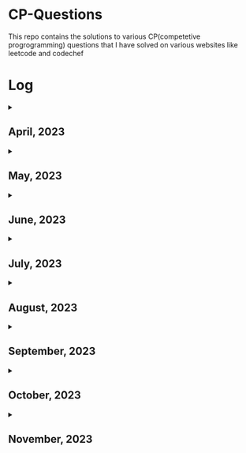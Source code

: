 # CP-Questions
This repo contains the solutions to various CP(competetive progrogramming) questions that I have solved on various websites like leetcode and codechef


# Log
<details><summary><h2>April, 2023</h2></summary><table><tr><th>Date</th><th>Question Id</th><th>Question Title</th><th>Language</th></tr><tr><td>2023-04-03</td><td><a href='https://github.com/DaveyDark/cp-questions/blob/master/leetcode/881.rs'>Leetcode#881</a><br></td><td>Boats to Save People<br></td><td>Rust<br></td></tr><tr><td>2023-04-04</td><td><a href='https://github.com/DaveyDark/cp-questions/blob/master/leetcode/2405.rs'>Leetcode#2405</a><br></td><td>Optimal Partition of String<br></td><td>Rust<br></td></tr><tr><td>2023-04-05</td><td><a href='https://github.com/DaveyDark/cp-questions/blob/master/leetcode/2300.rs'>Leetcode#2300</a><br></td><td>Successful Pairs of Spells and Potions<br></td><td>Rust<br></td></tr><tr><td>2023-04-06</td><td><a href='https://github.com/DaveyDark/cp-questions/blob/master/leetcode/1254.rs'>Leetcode#1254</a><br></td><td>Number of Closed Islands<br></td><td>Rust<br></td></tr><tr><td>2023-04-07</td><td><a href='https://github.com/DaveyDark/cp-questions/blob/master/leetcode/1020.rs'>Leetcode#1020</a><br></td><td>Number of Enclaves<br></td><td>Rust<br></td></tr><tr><td>2023-04-08</td><td><a href='https://github.com/DaveyDark/cp-questions/blob/master/leetcode/704.rs'>Leetcode#704</a><br></td><td>Binary Search<br></td><td>Rust<br></td></tr><tr><td>2023-04-09</td><td><a href='https://github.com/DaveyDark/cp-questions/blob/master/leetcode/52.rs'>Leetcode#52</a><br><a href='https://github.com/DaveyDark/cp-questions/blob/master/leetcode/53.rs'>Leetcode#53</a><br></td><td>Contains Duplicate<br>Maximum Subarray<br></td><td>Rust<br>Rust<br></td></tr><tr><td>2023-04-10</td><td><a href='https://github.com/DaveyDark/cp-questions/blob/master/leetcode/1.rs'>Leetcode#1</a><br><a href='https://github.com/DaveyDark/cp-questions/blob/master/leetcode/88.rs'>Leetcode#88</a><br></td><td>Two Sum<br>Merge Sorted Array<br></td><td>Rust<br>Rust<br></td></tr><tr><td>2023-04-11</td><td><a href='https://github.com/DaveyDark/cp-questions/blob/master/leetcode/121.rs'>Leetcode#121</a><br><a href='https://github.com/DaveyDark/cp-questions/blob/master/leetcode/350.rs'>Leetcode#350</a><br></td><td>Best Time to Buy and Sell Stock<br>Intersection of Two Arrays II<br></td><td>Rust<br>Rust<br></td></tr><tr><td>2023-04-12</td><td><a href='https://github.com/DaveyDark/cp-questions/blob/master/leetcode/566.rs'>Leetcode#566</a><br><a href='https://github.com/DaveyDark/cp-questions/blob/master/leetcode/118.rs'>Leetcode#118</a><br></td><td>Reshape The Matrix<br>Pascal's Triangle<br></td><td>Rust<br>Rust<br></td></tr><tr><td>2023-04-13</td><td><a href='https://github.com/DaveyDark/cp-questions/blob/master/leetcode/36.rs'>Leetcode#36</a><br><a href='https://github.com/DaveyDark/cp-questions/blob/master/leetcode/74.rs'>Leetcode#74</a><br></td><td>Valid Sudoku<br>Search a 2D Matrix<br></td><td>Rust<br>Rust<br></td></tr><tr><td>2023-04-14</td><td><a href='https://github.com/DaveyDark/cp-questions/blob/master/leetcode/242.rs'>Leetcode#242</a><br><a href='https://github.com/DaveyDark/cp-questions/blob/master/leetcode/383.rs'>Leetcode#383</a><br><a href='https://github.com/DaveyDark/cp-questions/blob/master/leetcode/387.rs'>Leetcode#387</a><br></td><td>Valid Anagram<br>Ransom Note<br>First Unique Character in String<br></td><td>Rust<br>Rust<br>Rust<br></td></tr><tr><td>2023-04-15</td><td><a href='https://github.com/DaveyDark/cp-questions/blob/master/leetcode/141.cpp'>Leetcode#141</a><br></td><td>Linked List Cycle<br></td><td>C++<br></td></tr><tr><td>2023-04-16</td><td><a href='https://github.com/DaveyDark/cp-questions/blob/master/leetcode/203.cpp'>Leetcode#203</a><br><a href='https://github.com/DaveyDark/cp-questions/blob/master/leetcode/206.cpp'>Leetcode#206</a><br><a href='https://github.com/DaveyDark/cp-questions/blob/master/leetcode/21.cpp'>Leetcode#21</a><br><a href='https://github.com/DaveyDark/cp-questions/blob/master/leetcode/83.cpp'>Leetcode#83</a><br></td><td>Remove Linked List Elements<br>Reverse Linked List<br>Merge Two Sorted Lists<br>Remove Duplicates from Sorted List<br></td><td>C++<br>C++<br>C++<br>C++<br></td></tr><tr><td>2023-04-17</td><td><a href='https://github.com/DaveyDark/cp-questions/blob/master/leetcode/20.rs'>Leetcode#20</a><br><a href='https://github.com/DaveyDark/cp-questions/blob/master/leetcode/232.rs'>Leetcode#232</a><br></td><td>Valid Parentheses<br>Implement Queue using Stacks<br></td><td>Rust<br>Rust<br></td></tr><tr><td>2023-04-18</td><td><a href='https://github.com/DaveyDark/cp-questions/blob/master/leetcode/144.cpp'>Leetcode#144</a><br><a href='https://github.com/DaveyDark/cp-questions/blob/master/leetcode/94.cpp'>Leetcode#94</a><br><a href='https://github.com/DaveyDark/cp-questions/blob/master/leetcode/145.cpp'>Leetcode#145</a><br></td><td>Binary Tree Preorder Traversal<br>Binary Tree Inorder Traversal<br>Binary Tree Postorder Traversal<br></td><td>C++<br>C++<br>C++<br></td></tr><tr><td>2023-04-19</td><td><a href='https://github.com/DaveyDark/cp-questions/blob/master/leetcode/102.cpp'>Leetcode#102</a><br><a href='https://github.com/DaveyDark/cp-questions/blob/master/leetcode/104.cpp'>Leetcode#104</a><br><a href='https://github.com/DaveyDark/cp-questions/blob/master/leetcode/101.cpp'>Leetcode#101</a><br></td><td>Binary Tree Level Order Traversal<br>Maximum Depth of Binary Tree<br>Symmetric Tree<br></td><td>C++<br>C++<br>C++<br></td></tr><tr><td>2023-04-20</td><td><a href='https://github.com/DaveyDark/cp-questions/blob/master/leetcode/112.cpp'>Leetcode#112</a><br><a href='https://github.com/DaveyDark/cp-questions/blob/master/leetcode/226.cpp'>Leetcode#226</a><br></td><td>Path Sum<br>Invert Binary Tree<br></td><td>C++<br>C++<br></td></tr><tr><td>2023-04-21</td><td><a href='https://github.com/DaveyDark/cp-questions/blob/master/leetcode/701.cpp'>Leetcode#701</a><br><a href='https://github.com/DaveyDark/cp-questions/blob/master/leetcode/700.cpp'>Leetcode#700</a><br></td><td>Search in a Binary Search Tree<br>Insert into a Binary Search Tree<br></td><td>C++<br>C++<br></td></tr><tr><td>2023-04-22</td><td><a href='https://github.com/DaveyDark/cp-questions/blob/master/leetcode/98.cpp'>Leetcode#98</a><br><a href='https://github.com/DaveyDark/cp-questions/blob/master/leetcode/653.cpp'>Leetcode#653</a><br><a href='https://github.com/DaveyDark/cp-questions/blob/master/leetcode/255.cpp'>Leetcode#255</a><br><a href='https://github.com/DaveyDark/cp-questions/blob/master/leetcode/278.rs'>Leetcode#278</a><br><a href='https://github.com/DaveyDark/cp-questions/blob/master/leetcode/35.rs'>Leetcode#35</a><br></td><td>Validate Binary Search Tree<br>Two Sum IV - Input is a BST<br>Lowest Common Ancestor of Binary Search Tree<br>First Bad Version<br>Search Insert Position<br></td><td>C++<br>C++<br>C++<br>Rust<br>Rust<br></td></tr><tr><td>2023-04-23</td><td><a href='https://github.com/DaveyDark/cp-questions/blob/master/leetcode/977.rs'>Leetcode#977</a><br></td><td>Squares of a Sorted Array<br></td><td>Rust<br></td></tr><tr><td>2023-04-24</td><td><a href='https://github.com/DaveyDark/cp-questions/blob/master/leetcode/189.rs'>Leetcode#189</a><br><a href='https://github.com/DaveyDark/cp-questions/blob/master/leetcode/283.rs'>Leetcode#283</a><br><a href='https://github.com/DaveyDark/cp-questions/blob/master/leetcode/167.rs'>Leetcode#167</a><br></td><td>Rotate Array<br>Move Zeroes<br>Two Sum II - Array is Sorted<br></td><td>Rust<br>Rust<br>Rust<br></td></tr><tr><td>2023-04-25</td><td><a href='https://github.com/DaveyDark/cp-questions/blob/master/leetcode/344.java'>Leetcode#344</a><br><a href='https://github.com/DaveyDark/cp-questions/blob/master/leetcode/557.java'>Leetcode#557</a><br></td><td>Reverse String<br>Reverse Words in a String III<br></td><td>Java<br>Java<br></td></tr><tr><td>2023-04-26</td><td><a href='https://github.com/DaveyDark/cp-questions/blob/master/leetcode/876.cpp'>Leetcode#876</a><br><a href='https://github.com/DaveyDark/cp-questions/blob/master/leetcode/19.cpp'>Leetcode#19</a><br></td><td>Middle of Linked List<br>Remove Nth Node from End of List<br></td><td>C++<br>C++<br></td></tr><tr><td>2023-04-27</td><td><a href='https://github.com/DaveyDark/cp-questions/blob/master/leetcode/3.rs'>Leetcode#3</a><br><a href='https://github.com/DaveyDark/cp-questions/blob/master/leetcode/567.rs'>Leetcode#567</a><br></td><td>Longest Substring Without Repeating Characters<br>Permutation in String<br></td><td>Rust<br>Rust<br></td></tr><tr><td>2023-04-28</td><td><a href='https://github.com/DaveyDark/cp-questions/blob/master/leetcode/733.rs'>Leetcode#733</a><br><a href='https://github.com/DaveyDark/cp-questions/blob/master/leetcode/695.rs'>Leetcode#695</a><br></td><td>Flood Fill<br>Max Area of Island<br></td><td>Rust<br>Rust<br></td></tr><tr><td>2023-04-29</td><td><a href='https://github.com/DaveyDark/cp-questions/blob/master/leetcode/618.cpp'>Leetcode#618</a><br><a href='https://github.com/DaveyDark/cp-questions/blob/master/leetcode/116.cpp'>Leetcode#116</a><br></td><td>Merge Two Binary Trees<br>Populating Next Right Pointers in Each Node<br></td><td>C++<br>C++<br></td></tr><tr><td>2023-04-30</td><td><a href='https://github.com/DaveyDark/cp-questions/blob/master/leetcode/542.rs'>Leetcode#542</a><br><a href='https://github.com/DaveyDark/cp-questions/blob/master/leetcode/994.rs'>Leetcode#994</a><br></td><td>01 Matrix<br>Rotting Oranges<br></td><td>Rust<br>Rust<br></td></tr></table></details><details><summary><h2>May, 2023</h2></summary><table><tr><th>Date</th><th>Question Id</th><th>Question Title</th><th>Language</th></tr><tr><td>2023-05-01</td><td><a href='https://github.com/DaveyDark/cp-questions/blob/master/leetcode/21.cpp'>Leetcode#21</a><br><a href='https://github.com/DaveyDark/cp-questions/blob/master/leetcode/206.cpp'>Leetcode#206</a><br></td><td>Merge Two Sorted Lists<br>Reverse Linked List<br></td><td>C++<br>C++<br></td></tr><tr><td>2023-05-02</td><td><a href='https://github.com/DaveyDark/cp-questions/blob/master/leetcode/77.rs'>Leetcode#77</a><br><a href='https://github.com/DaveyDark/cp-questions/blob/master/leetcode/46.rs'>Leetcode#46</a><br><a href='https://github.com/DaveyDark/cp-questions/blob/master/leetcode/784.rs'>Leetcode#784</a><br></td><td>Combinations<br>Permutations<br>Letter Case Permutation<br></td><td>Rust<br>Rust<br>Rust<br></td></tr><tr><td>2023-05-03</td><td><a href='https://github.com/DaveyDark/cp-questions/blob/master/leetcode/70.rs'>Leetcode#70</a><br><a href='https://github.com/DaveyDark/cp-questions/blob/master/leetcode/198.rs'>Leetcode#198</a><br><a href='https://github.com/DaveyDark/cp-questions/blob/master/leetcode/20.rs'>Leetcode#20</a><br></td><td>Climbing Stairs<br>House Robber<br>Triangle<br></td><td>Rust<br>Rust<br>Rust<br></td></tr><tr><td>2023-05-04</td><td><a href='https://github.com/DaveyDark/cp-questions/blob/master/leetcode/231.rs'>Leetcode#231</a><br><a href='https://github.com/DaveyDark/cp-questions/blob/master/leetcode/191.rs'>Leetcode#191</a><br></td><td>Power of Two<br>Number of 1 Bits<br></td><td>Rust<br>Rust<br></td></tr><tr><td>2023-05-05</td><td><a href='https://github.com/DaveyDark/cp-questions/blob/master/leetcode/190.rs'>Leetcode#190</a><br><a href='https://github.com/DaveyDark/cp-questions/blob/master/leetcode/136.rs'>Leetcode#136</a><br></td><td>Reverse Bits<br>Single Number<br></td><td>Rust<br>Rust<br></td></tr><tr><td>2023-05-06</td><td><a href='https://github.com/DaveyDark/cp-questions/blob/master/leetcode/2667.ts'>Leetcode#2667</a><br><a href='https://github.com/DaveyDark/cp-questions/blob/master/leetcode/2620.ts'>Leetcode#2620</a><br></td><td>Create Hello World Function<br>Counter<br></td><td>TypeScript<br>TypeScript<br></td></tr><tr><td>2023-05-07</td><td><a href='https://github.com/DaveyDark/cp-questions/blob/master/leetcode/2665.ts'>Leetcode#2665</a><br></td><td>Counter II<br></td><td>TypeScript<br></td></tr><tr><td>2023-05-08</td><td><a href='https://github.com/DaveyDark/cp-questions/blob/master/leetcode/2635.ts'>Leetcode#2635</a><br></td><td>Apply Transform Over Each Element in Array<br></td><td>TypeScript<br></td></tr><tr><td>2023-05-09</td><td><a href='https://github.com/DaveyDark/cp-questions/blob/master/leetcode/2634.ts'>Leetcode#2634</a><br></td><td>Filter Elements from Array<br></td><td>TypeScript<br></td></tr><tr><td>2023-05-10</td><td><a href='https://github.com/DaveyDark/cp-questions/blob/master/leetcode/2626.ts'>Leetcode#2626</a><br></td><td>Array Reduce Transformation<br></td><td>TypeScript<br></td></tr><tr><td>2023-05-11</td><td><a href='https://github.com/DaveyDark/cp-questions/blob/master/leetcode/2629.ts'>Leetcode#2629</a><br></td><td>Function Composition<br></td><td>TypeScript<br></td></tr><tr><td>2023-05-12</td><td><a href='https://github.com/DaveyDark/cp-questions/blob/master/leetcode/2666.ts'>Leetcode#2666</a><br></td><td>Allow One Function Call<br></td><td>TypeScript<br></td></tr><tr><td>2023-05-13</td><td><a href='https://github.com/DaveyDark/cp-questions/blob/master/leetcode/2623.ts'>Leetcode#2623</a><br></td><td>Memoize<br></td><td>TypeScript<br></td></tr><tr><td>2023-05-14</td><td><a href='https://github.com/DaveyDark/cp-questions/blob/master/leetcode/2632.ts'>Leetcode#2632</a><br></td><td>Curry<br></td><td>TypeScript<br></td></tr><tr><td>2023-05-15</td><td><a href='https://github.com/DaveyDark/cp-questions/blob/master/leetcode/2621.ts'>Leetcode#2621</a><br></td><td>Sleep<br></td><td>TypeScript<br></td></tr><tr><td>2023-05-16</td><td>-</td><td>-</td><td>-</td></tr><tr><td>2023-05-17</td><td>-</td><td>-</td><td>-</td></tr><tr><td>2023-05-18</td><td><a href='https://github.com/DaveyDark/cp-questions/blob/master/leetcode/54.rs'>Leetcode#54</a><br></td><td>Spiral Matrix<br></td><td>Rust<br></td></tr><tr><td>2023-05-19</td><td><a href='https://github.com/DaveyDark/cp-questions/blob/master/leetcode/1952.rs'>Leetcode#1952</a><br></td><td>Three Divisors<br></td><td>Rust<br></td></tr><tr><td>2023-05-20</td><td><a href='https://github.com/DaveyDark/cp-questions/blob/master/leetcode/1859.rs'>Leetcode#1859</a><br><a href='https://github.com/DaveyDark/cp-questions/blob/master/leetcode/2553.rs'>Leetcode#2553</a><br></td><td>Sorting The Sentence<br>Separate the Digits in an Array<br></td><td>Rust<br>Rust<br></td></tr><tr><td>2023-05-21</td><td><a href='https://github.com/DaveyDark/cp-questions/blob/master/leetcode/389.rs'>Leetcode#389</a><br><a href='https://github.com/DaveyDark/cp-questions/blob/master/leetcode/1768.rs'>Leetcode#1768</a><br></td><td>Find the Difference<br>Merge Two Strings Alternately<br></td><td>Rust<br>Rust<br></td></tr><tr><td>2023-05-22</td><td><a href='https://github.com/DaveyDark/cp-questions/blob/master/leetcode/1041.java'>Leetcode#1041</a><br><a href='https://github.com/DaveyDark/cp-questions/blob/master/leetcode/28.java'>Leetcode#28</a><br></td><td>Robot Bounded in Circle<br>Find the Index of the First Occurance in a String<br></td><td>Java<br>Java<br></td></tr><tr><td>2023-05-23</td><td><a href='https://github.com/DaveyDark/cp-questions/blob/master/leetcode/2.cpp'>Leetcode#2</a><br></td><td>Add Two Numbers<br></td><td>C++<br></td></tr><tr><td>2023-05-24</td><td><a href='https://github.com/DaveyDark/cp-questions/blob/master/leetcode/50.cpp'>Leetcode#50</a><br></td><td>Pow(x,n)<br></td><td>C++<br></td></tr><tr><td>2023-05-25</td><td><a href='https://github.com/DaveyDark/cp-questions/blob/master/leetcode/1572.rs'>Leetcode#1572</a><br><a href='https://github.com/DaveyDark/cp-questions/blob/master/leetcode/66.rs'>Leetcode#66</a><br></td><td>Matrix Diagonal Sum<br>Plus One<br></td><td>Rust<br>Rust<br></td></tr><tr><td>2023-05-26</td><td><a href='https://github.com/DaveyDark/cp-questions/blob/master/leetcode/1822.rs'>Leetcode#1822</a><br><a href='https://github.com/DaveyDark/cp-questions/blob/master/leetcode/1502.rs'>Leetcode#1502</a><br></td><td>Sign of the Product of an Array<br>Can Make Arithmatic Progression from Sequence<br></td><td>Rust<br>Rust<br></td></tr><tr><td>2023-05-27</td><td><a href='https://github.com/DaveyDark/cp-questions/blob/master/leetcode/13.rs'>Leetcode#13</a><br><a href='https://github.com/DaveyDark/cp-questions/blob/master/leetcode/896.rs'>Leetcode#896</a><br></td><td>Roman to Integer<br>Monotonic Array<br></td><td>Rust<br>Rust<br></td></tr><tr><td>2023-05-28</td><td><a href='https://github.com/DaveyDark/cp-questions/blob/master/leetcode/682.rs'>Leetcode#682</a><br><a href='https://github.com/DaveyDark/cp-questions/blob/master/leetcode/1672.rs'>Leetcode#1672</a><br><a href='https://github.com/DaveyDark/cp-questions/blob/master/leetcode/709.rs'>Leetcode#709</a><br><a href='https://github.com/DaveyDark/cp-questions/blob/master/leetcode/58.rs'>Leetcode#58</a><br></td><td>Baseball Game<br>Richest Customer Wealth<br>To Lower Case<br>Length of Last Word<br></td><td>Rust<br>Rust<br>Rust<br>Rust<br></td></tr><tr><td>2023-05-29</td><td><a href='https://github.com/DaveyDark/cp-questions/blob/master/leetcode/657.rs'>Leetcode#657</a><br></td><td>Robot Return to Origin<br></td><td>Rust<br></td></tr><tr><td>2023-05-30</td><td>-</td><td>-</td><td>-</td></tr><tr><td>2023-05-31</td><td><a href='https://github.com/DaveyDark/cp-questions/blob/master/leetcode/1275.rs'>Leetcode#1275</a><br></td><td>Find Winner on a Tic Tac Toe Game<br></td><td>Rust<br></td></tr></table></details><details><summary><h2>June, 2023</h2></summary><table><tr><th>Date</th><th>Question Id</th><th>Question Title</th><th>Language</th></tr><tr><td>2023-06-01</td><td><a href='https://github.com/DaveyDark/cp-questions/blob/master/leetcode/459.rs'>Leetcode#459</a><br></td><td>Repeated Substring Pattern<br></td><td>Rust<br></td></tr><tr><td>2023-06-02</td><td><a href='https://github.com/DaveyDark/cp-questions/blob/master/leetcode/1071.rs'>Leetcode#1071</a><br></td><td>Greatest Common Divisor of Strings<br></td><td>Rust<br></td></tr><tr><td>2023-06-03</td><td><a href='https://github.com/DaveyDark/cp-questions/blob/master/leetcode/1431.rs'>Leetcode#1431</a><br></td><td>Kids With the Greatest Number of Candies<br></td><td>Rust<br></td></tr><tr><td>2023-06-04</td><td><a href='https://github.com/DaveyDark/cp-questions/blob/master/leetcode/345.rs'>Leetcode#345</a><br></td><td>Reverse Vowels of a String<br></td><td>Rust<br></td></tr><tr><td>2023-06-05</td><td><a href='https://github.com/DaveyDark/cp-questions/blob/master/leetcode/151.rs'>Leetcode#151</a><br></td><td>Reverse Words in a String<br></td><td>Rust<br></td></tr><tr><td>2023-06-06</td><td><a href='https://github.com/DaveyDark/cp-questions/blob/master/leetcode/392.rs'>Leetcode#392</a><br></td><td>Is Subsequence<br></td><td>Rust<br></td></tr><tr><td>2023-06-07</td><td><a href='https://github.com/DaveyDark/cp-questions/blob/master/leetcode/643.rs'>Leetcode#643</a><br></td><td>Is Subsequence<br></td><td>Rust<br></td></tr><tr><td>2023-06-08</td><td><a href='https://github.com/DaveyDark/cp-questions/blob/master/leetcode/1732.rs'>Leetcode#1732</a><br></td><td>Find the Highest Altitude<br></td><td>Rust<br></td></tr><tr><td>2023-06-09</td><td><a href='https://github.com/DaveyDark/cp-questions/blob/master/leetcode/860.rs'>Leetcode#860</a><br></td><td>Lemonade Change<br></td><td>Rust<br></td></tr><tr><td>2023-06-10</td><td><a href='https://github.com/DaveyDark/cp-questions/blob/master/leetcode/73.rs'>Leetcode#73</a><br></td><td>Set Matrix Zeroes<br></td><td>Rust<br></td></tr><tr><td>2023-06-11</td><td><a href='https://github.com/DaveyDark/cp-questions/blob/master/leetcode/445.cpp'>Leetcode#445</a><br></td><td>Add Two Numbers II<br></td><td>C++<br></td></tr><tr><td>2023-06-12</td><td><a href='https://github.com/DaveyDark/cp-questions/blob/master/leetcode/238.rs'>Leetcode#238</a><br><a href='https://github.com/DaveyDark/cp-questions/blob/master/leetcode/238.rs'>Leetcode#238</a><br></td><td>Product of an Array Except Self<br>Product of an Array Except Self<br></td><td>Rust<br>Rust<br></td></tr><tr><td>2023-06-13</td><td><a href='https://github.com/DaveyDark/cp-questions/blob/master/leetcode/2352.rs'>Leetcode#2352</a><br><a href='https://github.com/DaveyDark/cp-questions/blob/master/leetcode/288.java'>Leetcode#288</a><br></td><td>Equal Row and Column Pairs<br>Summary Ranges<br></td><td>Rust<br>Java<br></td></tr><tr><td>2023-06-14</td><td><a href='https://github.com/DaveyDark/cp-questions/blob/master/leetcode/530.cpp'>Leetcode#530</a><br></td><td>Minimum Absolute Difference in BST<br></td><td>C++<br></td></tr><tr><td>2023-06-15</td><td><a href='https://github.com/DaveyDark/cp-questions/blob/master/leetcode/1161.cpp'>Leetcode#1161</a><br></td><td>Maximum Level Sum of Binary Tree<br></td><td>C++<br></td></tr><tr><td>2023-06-16</td><td><a href='https://github.com/DaveyDark/cp-questions/blob/master/leetcode/605.java'>Leetcode#605</a><br></td><td>Can Place Flowers<br></td><td>Java<br></td></tr><tr><td>2023-06-17</td><td>-</td><td>-</td><td>-</td></tr><tr><td>2023-06-18</td><td><a href='https://github.com/DaveyDark/cp-questions/blob/master/leetcode/605.java'>Leetcode#605</a><br></td><td>Can Place Flowers<br></td><td>Java<br></td></tr><tr><td>2023-06-19</td><td><a href='https://github.com/DaveyDark/cp-questions/blob/master/leetcode/724.rs'>Leetcode#724</a><br></td><td>Find Pivot Index<br></td><td>Rust<br></td></tr><tr><td>2023-06-20</td><td>-</td><td>-</td><td>-</td></tr><tr><td>2023-06-21</td><td>-</td><td>-</td><td>-</td></tr><tr><td>2023-06-22</td><td><a href='https://github.com/DaveyDark/cp-questions/blob/master/leetcode/2215.rs'>Leetcode#2215</a><br></td><td>Find the Difference of Two Arrays<br></td><td>Rust<br></td></tr><tr><td>2023-06-23</td><td><a href='https://github.com/DaveyDark/cp-questions/blob/master/leetcode/334.rs'>Leetcode#334</a><br></td><td>Increasing Triplet Subsequence<br></td><td>Rust<br></td></tr><tr><td>2023-06-24</td><td><a href='https://github.com/DaveyDark/cp-questions/blob/master/leetcode/11.java'>Leetcode#11</a><br><a href='https://github.com/DaveyDark/cp-questions/blob/master/leetcode/1679.java'>Leetcode#1679</a><br><a href='https://github.com/DaveyDark/cp-questions/blob/master/leetcode/1004.java'>Leetcode#1004</a><br><a href='https://github.com/DaveyDark/cp-questions/blob/master/leetcode/1493.java'>Leetcode#1493</a><br></td><td>Container With Most Water<br>Max Number of K-Sum Pairs<br>Max Consecutive Ones III<br>Longest Subarray of 1's After Deleting One Element<br></td><td>Java<br>Java<br>Java<br>Java<br></td></tr><tr><td>2023-06-25</td><td><a href='https://github.com/DaveyDark/cp-questions/blob/master/leetcode/2390.rs'>Leetcode#2390</a><br></td><td>Removing Stars From a String<br></td><td>Rust<br></td></tr><tr><td>2023-06-26</td><td><a href='https://github.com/DaveyDark/cp-questions/blob/master/leetcode/1207.rs'>Leetcode#1207</a><br></td><td>Unique Number of Occurances<br></td><td>Rust<br></td></tr><tr><td>2023-06-27</td><td><a href='https://github.com/DaveyDark/cp-questions/blob/master/leetcode/933.rs'>Leetcode#933</a><br></td><td>Number of Recent Calls<br></td><td>Rust<br></td></tr><tr><td>2023-06-28</td><td><a href='https://github.com/DaveyDark/cp-questions/blob/master/leetcode/1791.rs'>Leetcode#1791</a><br></td><td>Find Center of Graph<br></td><td>Rust<br></td></tr><tr><td>2023-06-29</td><td><a href='https://github.com/DaveyDark/cp-questions/blob/master/leetcode/1351.rs'>Leetcode#1351</a><br></td><td>Count Negative Numbers in a Sorted Matrix<br></td><td>Rust<br></td></tr><tr><td>2023-06-30</td><td><a href='https://github.com/DaveyDark/cp-questions/blob/master/leetcode/8.java'>Leetcode#8</a><br></td><td>String to Integer(atoi)<br></td><td>Java<br></td></tr></table></details><details><summary><h2>July, 2023</h2></summary><table><tr><th>Date</th><th>Question Id</th><th>Question Title</th><th>Language</th></tr><tr><td>2023-07-01</td><td><a href='https://github.com/DaveyDark/cp-questions/blob/master/leetcode/27.java'>Leetcode#27</a><br></td><td>Remove Element<br></td><td>Java<br></td></tr><tr><td>2023-07-02</td><td><a href='https://github.com/DaveyDark/cp-questions/blob/master/leetcode/26.java'>Leetcode#26</a><br></td><td>Remove Duplicates from Sorted Array<br></td><td>Java<br></td></tr><tr><td>2023-07-03</td><td><a href='https://github.com/DaveyDark/cp-questions/blob/master/leetcode/859.java'>Leetcode#859</a><br></td><td>Buddy Strings<br></td><td>Java<br></td></tr><tr><td>2023-07-04</td><td><a href='https://github.com/DaveyDark/cp-questions/blob/master/leetcode/1523.rs'>Leetcode#1523</a><br></td><td>Count Odd Numbers in an Interval Range<br></td><td>Rust<br></td></tr><tr><td>2023-07-05</td><td><a href='https://github.com/DaveyDark/cp-questions/blob/master/leetcode/1491.java'>Leetcode#1491</a><br></td><td>Average Salary Excluding the Minimum and Maximum Salary<br></td><td>Java<br></td></tr><tr><td>2023-07-06</td><td><a href='https://github.com/DaveyDark/cp-questions/blob/master/leetcode/209.java'>Leetcode#209</a><br><a href='https://github.com/DaveyDark/cp-questions/blob/master/leetcode/1232.java'>Leetcode#1232</a><br></td><td>Minimum Size Subarray Sum<br>Check If It Is a Straight Line<br></td><td>Java<br>Java<br></td></tr><tr><td>2023-07-07</td><td><a href='https://github.com/DaveyDark/cp-questions/blob/master/leetcode/14.java'>Leetcode#14</a><br></td><td>Longest Common Prefix<br></td><td>Java<br></td></tr><tr><td>2023-07-08</td><td><a href='https://github.com/DaveyDark/cp-questions/blob/master/leetcode/67.java'>Leetcode#67</a><br></td><td>Add Binary<br></td><td>Java<br></td></tr><tr><td>2023-07-09</td><td><a href='https://github.com/DaveyDark/cp-questions/blob/master/leetcode/43.java'>Leetcode#43</a><br></td><td>Multiply Strings<br></td><td>Java<br></td></tr><tr><td>2023-07-10</td><td><a href='https://github.com/DaveyDark/cp-questions/blob/master/leetcode/48.java'>Leetcode#48</a><br></td><td>Rotate Image<br></td><td>Java<br></td></tr><tr><td>2023-07-11</td><td><a href='https://github.com/DaveyDark/cp-questions/blob/master/leetcode/9.java'>Leetcode#9</a><br></td><td>Palindrome Number<br></td><td>Java<br></td></tr><tr><td>2023-07-12</td><td><a href='https://github.com/DaveyDark/cp-questions/blob/master/leetcode/976.java'>Leetcode#976</a><br></td><td>Largest Perimeter Triangle<br></td><td>Java<br></td></tr><tr><td>2023-07-13</td><td><a href='https://github.com/DaveyDark/cp-questions/blob/master/leetcode/374.java'>Leetcode#374</a><br></td><td>Guess Number Higher or Lower<br></td><td>Java<br></td></tr><tr><td>2023-07-14</td><td><a href='https://github.com/DaveyDark/cp-questions/blob/master/leetcode/524.java'>Leetcode#524</a><br></td><td>Longest Word in Dictionary through Deleting<br></td><td>Java<br></td></tr><tr><td>2023-07-15</td><td><a href='https://github.com/DaveyDark/cp-questions/blob/master/leetcode/42.java'>Leetcode#42</a><br></td><td>Trapping Rain Water<br></td><td>Java<br></td></tr><tr><td>2023-07-16</td><td><a href='https://github.com/DaveyDark/cp-questions/blob/master/leetcode/753.rs'>Leetcode#753</a><br></td><td>Asteroid Collision<br></td><td>Rust<br></td></tr><tr><td>2023-07-17</td><td><a href='https://github.com/DaveyDark/cp-questions/blob/master/leetcode/649.rs'>Leetcode#649</a><br></td><td>Dota2 Senate<br></td><td>Rust<br></td></tr><tr><td>2023-07-18</td><td><a href='https://github.com/DaveyDark/cp-questions/blob/master/leetcode/146.rs'>Leetcode#146</a><br></td><td>LRU Cache<br></td><td>Rust<br></td></tr><tr><td>2023-07-19</td><td>-</td><td>-</td><td>-</td></tr><tr><td>2023-07-20</td><td><a href='https://github.com/DaveyDark/cp-questions/blob/master/leetcode/119.rs'>Leetcode#119</a><br></td><td>Pascal's Triangle II<br></td><td>Rust<br></td></tr><tr><td>2023-07-21</td><td><a href='https://github.com/DaveyDark/cp-questions/blob/master/leetcode/841.rs'>Leetcode#841</a><br></td><td>Keys and Rooms<br></td><td>Rust<br></td></tr><tr><td>2023-07-22</td><td><a href='https://github.com/DaveyDark/cp-questions/blob/master/leetcode/547.rs'>Leetcode#547</a><br></td><td>Number of Provinces<br></td><td>Rust<br></td></tr><tr><td>2023-07-23</td><td><a href='https://github.com/DaveyDark/cp-questions/blob/master/leetcode/1657.rs'>Leetcode#1657</a><br></td><td>Determine if Two Strings Are Close<br></td><td>Rust<br></td></tr><tr><td>2023-07-24</td><td><a href='https://github.com/DaveyDark/cp-questions/blob/master/leetcode/2095.cpp'>Leetcode#2095</a><br></td><td>Delete the Middle Node of a Linked List<br></td><td>C++<br></td></tr><tr><td>2023-07-25</td><td><a href='https://github.com/DaveyDark/cp-questions/blob/master/leetcode/852.rs'>Leetcode#852</a><br></td><td>Peak Index in a Mountain Array<br></td><td>Rust<br></td></tr><tr><td>2023-07-26</td><td><a href='https://github.com/DaveyDark/cp-questions/blob/master/leetcode/2570.rs'>Leetcode#2570</a><br></td><td>Merge Two 2D Arrays by Summing Values<br></td><td>Rust<br></td></tr><tr><td>2023-07-27</td><td><a href='https://github.com/DaveyDark/cp-questions/blob/master/leetcode/607.sql'>Leetcode#607</a><br></td><td>Sales Person<br></td><td>SQL<br></td></tr><tr><td>2023-07-28</td><td><a href='https://github.com/DaveyDark/cp-questions/blob/master/leetcode/328.cpp'>Leetcode#328</a><br></td><td>Odd Even Linked List<br></td><td>C++<br></td></tr><tr><td>2023-07-29</td><td><a href='https://github.com/DaveyDark/cp-questions/blob/master/leetcode/17.rs'>Leetcode#17</a><br></td><td>Letter Combinations of a Phone Number<br></td><td>Rust<br></td></tr><tr><td>2023-07-30</td><td><a href='https://github.com/DaveyDark/cp-questions/blob/master/leetcode/2130.cpp'>Leetcode#2130</a><br><a href='https://github.com/DaveyDark/cp-questions/blob/master/leetcode/175.sql'>Leetcode#175</a><br></td><td>Maximum Twin Sum of a Linked List<br>Combine Two Tables<br></td><td>C++<br>SQL<br></td></tr><tr><td>2023-07-31</td><td><a href='https://github.com/DaveyDark/cp-questions/blob/master/leetcode/216.rs'>Leetcode#216</a><br></td><td>Combination Sum III<br></td><td>Rust<br></td></tr></table></details><details><summary><h2>August, 2023</h2></summary><table><tr><th>Date</th><th>Question Id</th><th>Question Title</th><th>Language</th></tr><tr><td>2023-08-01</td><td><a href='https://github.com/DaveyDark/cp-questions/blob/master/leetcode/162.rs'>Leetcode#162</a><br></td><td>Find Peak Element<br></td><td>Rust<br></td></tr><tr><td>2023-08-02</td><td><a href='https://github.com/DaveyDark/cp-questions/blob/master/leetcode/46.java'>Leetcode#46</a><br></td><td>Permutations<br></td><td>Java<br></td></tr><tr><td>2023-08-03</td><td><a href='https://github.com/DaveyDark/cp-questions/blob/master/leetcode/1926.rs'>Leetcode#1926</a><br></td><td>Nearest Exit from Enterance in Maze<br></td><td>Rust<br></td></tr><tr><td>2023-08-04</td><td><a href='https://github.com/DaveyDark/cp-questions/blob/master/leetcode/139.rs'>Leetcode#139</a><br></td><td>Word Break<br></td><td>Rust<br></td></tr><tr><td>2023-08-05</td><td><a href='https://github.com/DaveyDark/cp-questions/blob/master/leetcode/872.cpp'>Leetcode#872</a><br></td><td>Leaf-Similar Trees<br></td><td>C++<br></td></tr><tr><td>2023-08-06</td><td><a href='https://github.com/DaveyDark/cp-questions/blob/master/leetcode/199.cpp'>Leetcode#199</a><br></td><td>Binary Tree Right Side View<br></td><td>C++<br></td></tr><tr><td>2023-08-07</td><td><a href='https://github.com/DaveyDark/cp-questions/blob/master/leetcode/1448.cpp'>Leetcode#1448</a><br></td><td>Count Good Nodes in Binary Tree<br></td><td>C++<br></td></tr><tr><td>2023-08-08</td><td><a href='https://github.com/DaveyDark/cp-questions/blob/master/leetcode/33.rs'>Leetcode#33</a><br></td><td>Search in a Rotated Sorted Array<br></td><td>Rust<br></td></tr><tr><td>2023-08-09</td><td><a href='https://github.com/DaveyDark/cp-questions/blob/master/leetcode/2544.rs'>Leetcode#2544</a><br></td><td>Alternating Digit Sum<br></td><td>Rust<br></td></tr><tr><td>2023-08-10</td><td><a href='https://github.com/DaveyDark/cp-questions/blob/master/leetcode/169.rs'>Leetcode#169</a><br></td><td>Majority Element<br></td><td>Rust<br></td></tr><tr><td>2023-08-11</td><td><a href='https://github.com/DaveyDark/cp-questions/blob/master/leetcode/1466.rs'>Leetcode#1466</a><br></td><td>Reorder Routes to Make All Paths Lead to the City Zero<br></td><td>Rust<br></td></tr><tr><td>2023-08-12</td><td><a href='https://github.com/DaveyDark/cp-questions/blob/master/leetcode/63.rs'>Leetcode#63</a><br></td><td>Unique Paths II<br></td><td>Rust<br></td></tr><tr><td>2023-08-13</td><td><a href='https://github.com/DaveyDark/cp-questions/blob/master/leetcode/2369.rs'>Leetcode#2369</a><br></td><td>Check if There is a Valid Partition For The Array<br></td><td>Rust<br></td></tr><tr><td>2023-08-14</td><td><a href='https://github.com/DaveyDark/cp-questions/blob/master/leetcode/215.rs'>Leetcode#215</a><br></td><td>Kth Largest Element in an Array<br></td><td>Rust<br></td></tr><tr><td>2023-08-15</td><td><a href='https://github.com/DaveyDark/cp-questions/blob/master/leetcode/86.cpp'>Leetcode#86</a><br></td><td>Partition List<br></td><td>C++<br></td></tr><tr><td>2023-08-16</td><td><a href='https://github.com/DaveyDark/cp-questions/blob/master/leetcode/239.rs'>Leetcode#239</a><br></td><td>Sliding Window Maximum<br></td><td>Rust<br></td></tr><tr><td>2023-08-17</td><td><a href='https://github.com/DaveyDark/cp-questions/blob/master/leetcode/542.rs'>Leetcode#542</a><br></td><td>01 Matrix<br></td><td>Rust<br></td></tr><tr><td>2023-08-18</td><td><a href='https://github.com/DaveyDark/cp-questions/blob/master/leetcode/1615.rs'>Leetcode#1615</a><br></td><td>Maximal Network Rank<br></td><td>Rust<br></td></tr><tr><td>2023-08-19</td><td><a href='https://github.com/DaveyDark/cp-questions/blob/master/leetcode/746.rs'>Leetcode#746</a><br></td><td>Min Cost Climbing Stairs<br></td><td>Rust<br></td></tr><tr><td>2023-08-20</td><td><a href='https://github.com/DaveyDark/cp-questions/blob/master/leetcode/1137.rs'>Leetcode#1137</a><br></td><td>N-th Tribonacci Number<br></td><td>Rust<br></td></tr><tr><td>2023-08-21</td><td><a href='https://github.com/DaveyDark/cp-questions/blob/master/leetcode/459.java'>Leetcode#459</a><br></td><td>Repeated Substring Pattern<br></td><td>Java<br></td></tr><tr><td>2023-08-22</td><td><a href='https://github.com/DaveyDark/cp-questions/blob/master/leetcode/168.rs'>Leetcode#168</a><br></td><td>Excel Sheet Column Title<br></td><td>Rust<br></td></tr><tr><td>2023-08-23</td><td><a href='https://github.com/DaveyDark/cp-questions/blob/master/leetcode/767.rs'>Leetcode#767</a><br></td><td>Reorganize String<br></td><td>Rust<br></td></tr><tr><td>2023-08-24</td><td><a href='https://github.com/DaveyDark/cp-questions/blob/master/leetcode/68.rs'>Leetcode#68</a><br></td><td>Text Justification<br></td><td>Rust<br></td></tr><tr><td>2023-08-25</td><td><a href='https://github.com/DaveyDark/cp-questions/blob/master/leetcode/97.rs'>Leetcode#97</a><br></td><td>Interleaving String<br></td><td>Rust<br></td></tr><tr><td>2023-08-26</td><td><a href='https://github.com/DaveyDark/cp-questions/blob/master/leetcode/646.rs'>Leetcode#646</a><br><a href='https://github.com/DaveyDark/cp-questions/blob/master/leetcode/12.rs'>Leetcode#12</a><br></td><td>Maximum Length of Pair Chain<br>Integer to Roman<br></td><td>Rust<br>Rust<br></td></tr><tr><td>2023-08-27</td><td><a href='https://github.com/DaveyDark/cp-questions/blob/master/leetcode/171.rs'>Leetcode#171</a><br></td><td>Excel Sheet Column Number<br></td><td>Rust<br></td></tr><tr><td>2023-08-28</td><td><a href='https://github.com/DaveyDark/cp-questions/blob/master/leetcode/255.rs'>Leetcode#255</a><br></td><td>Implement Stack using Queues<br></td><td>Rust<br></td></tr><tr><td>2023-08-29</td><td><a href='https://github.com/DaveyDark/cp-questions/blob/master/leetcode/2483.rs'>Leetcode#2483</a><br></td><td>Minimum Penalty for a Shop<br></td><td>Rust<br></td></tr><tr><td>2023-08-30</td><td><a href='https://github.com/DaveyDark/cp-questions/blob/master/leetcode/1372.cpp'>Leetcode#1372</a><br></td><td>Longest ZigZag Path in a Binary Tree<br></td><td>C++<br></td></tr><tr><td>2023-08-31</td><td><a href='https://github.com/DaveyDark/cp-questions/blob/master/leetcode/404.cpp'>Leetcode#404</a><br></td><td>Sum of Left Leaves<br></td><td>C++<br></td></tr></table></details><details><summary><h2>September, 2023</h2></summary><table><tr><th>Date</th><th>Question Id</th><th>Question Title</th><th>Language</th></tr><tr><td>2023-09-01</td><td><a href='https://github.com/DaveyDark/cp-questions/blob/master/leetcode/338.rs'>Leetcode#338</a><br></td><td>Counting Bits<br></td><td>Rust<br></td></tr><tr><td>2023-09-02</td><td><a href='https://github.com/DaveyDark/cp-questions/blob/master/leetcode/62.rs'>Leetcode#62</a><br></td><td>Unique Paths<br></td><td>Rust<br></td></tr><tr><td>2023-09-03</td><td><a href='https://github.com/DaveyDark/cp-questions/blob/master/leetcode/236.cpp'>Leetcode#236</a><br></td><td>Lowest Common Ancestor of a Binary Tree<br></td><td>C++<br></td></tr><tr><td>2023-09-04</td><td><a href='https://github.com/DaveyDark/cp-questions/blob/master/leetcode/790.rs'>Leetcode#790</a><br></td><td>Domino and Trimino Tiling<br></td><td>Rust<br></td></tr><tr><td>2023-09-05</td><td><a href='https://github.com/DaveyDark/cp-questions/blob/master/leetcode/138.cpp'>Leetcode#138</a><br></td><td>Copy List with Random Pointer<br></td><td>C++<br></td></tr><tr><td>2023-09-06</td><td><a href='https://github.com/DaveyDark/cp-questions/blob/master/leetcode/725.cpp'>Leetcode#725</a><br></td><td>Split Linked List in Parts<br></td><td>C++<br></td></tr><tr><td>2023-09-07</td><td><a href='https://github.com/DaveyDark/cp-questions/blob/master/leetcode/92.cpp'>Leetcode#92</a><br></td><td>Reverse Linked List II<br></td><td>C++<br></td></tr><tr><td>2023-09-08</td><td><a href='https://github.com/DaveyDark/cp-questions/blob/master/leetcode/452.rs'>Leetcode#452</a><br></td><td>Minimum Number of Arrows to Burst Balloons<br></td><td>Rust<br></td></tr><tr><td>2023-09-09</td><td><a href='https://github.com/DaveyDark/cp-questions/blob/master/leetcode/435.rs'>Leetcode#435</a><br></td><td>Non-overlapping Intervals<br></td><td>Rust<br></td></tr><tr><td>2023-09-10</td><td><a href='https://github.com/DaveyDark/cp-questions/blob/master/leetcode/1359.rs'>Leetcode#1359</a><br></td><td>Count All Valid Pickup and Delivery Options<br></td><td>Rust<br></td></tr><tr><td>2023-09-11</td><td><a href='https://github.com/DaveyDark/cp-questions/blob/master/leetcode/1282.rs'>Leetcode#1282</a><br></td><td>Group the People Given the Group Size They Belong To<br></td><td>Rust<br></td></tr><tr><td>2023-09-12</td><td><a href='https://github.com/DaveyDark/cp-questions/blob/master/leetcode/1647.rs'>Leetcode#1647</a><br></td><td>Minimum Deletions to Make Character Frequencies Unique<br></td><td>Rust<br></td></tr><tr><td>2023-09-13</td><td><a href='https://github.com/DaveyDark/cp-questions/blob/master/leetcode/135.rs'>Leetcode#135</a><br></td><td>Candy<br></td><td>Rust<br></td></tr><tr><td>2023-09-14</td><td><a href='https://github.com/DaveyDark/cp-questions/blob/master/leetcode/1318.rs'>Leetcode#1318</a><br></td><td>Minimum Flips to Make a OR b Equal to c<br></td><td>Rust<br></td></tr><tr><td>2023-09-15</td><td><a href='https://github.com/DaveyDark/cp-questions/blob/master/leetcode/1143.rs'>Leetcode#1143</a><br></td><td>Longest Common Subsequence<br></td><td>Rust<br></td></tr><tr><td>2023-09-16</td><td><a href='https://github.com/DaveyDark/cp-questions/blob/master/leetcode/72.rs'>Leetcode#72</a><br></td><td>Edit Distance<br></td><td>Rust<br></td></tr><tr><td>2023-09-17</td><td><a href='https://github.com/DaveyDark/cp-questions/blob/master/leetcode/2462.rs'>Leetcode#2462</a><br></td><td>Total Cost to Hire K Workers<br></td><td>Rust<br></td></tr><tr><td>2023-09-18</td><td><a href='https://github.com/DaveyDark/cp-questions/blob/master/leetcode/1337.rs'>Leetcode#1337</a><br></td><td>The K Weakest Rows in a Matrix<br></td><td>Rust<br></td></tr><tr><td>2023-09-19</td><td><a href='https://github.com/DaveyDark/cp-questions/blob/master/leetcode/287.rs'>Leetcode#287</a><br></td><td>Find the Duplicate Number<br></td><td>Rust<br></td></tr><tr><td>2023-09-20</td><td><a href='https://github.com/DaveyDark/cp-questions/blob/master/leetcode/1658.rs'>Leetcode#1658</a><br></td><td>Minimum Operations to Reduce X to Zero<br></td><td>Rust<br></td></tr><tr><td>2023-09-21</td><td><a href='https://github.com/DaveyDark/cp-questions/blob/master/leetcode/4.rs'>Leetcode#4</a><br></td><td>Median of Two Sorted Arrays<br></td><td>Rust<br></td></tr><tr><td>2023-09-22</td><td><a href='https://github.com/DaveyDark/cp-questions/blob/master/leetcode/392.java'>Leetcode#392</a><br></td><td>Is subsequence<br></td><td>Java<br></td></tr><tr><td>2023-09-23</td><td><a href='https://github.com/DaveyDark/cp-questions/blob/master/leetcode/2788.rs'>Leetcode#2788</a><br></td><td>Split Strings by Separator<br></td><td>Rust<br></td></tr><tr><td>2023-09-24</td><td><a href='https://github.com/DaveyDark/cp-questions/blob/master/leetcode/799.rs'>Leetcode#799</a><br></td><td>Champagne Tower<br></td><td>Rust<br></td></tr><tr><td>2023-09-25</td><td><a href='https://github.com/DaveyDark/cp-questions/blob/master/leetcode/389.rs'>Leetcode#389</a><br></td><td>Find the Difference<br></td><td>Rust<br></td></tr><tr><td>2023-09-26</td><td><a href='https://github.com/DaveyDark/cp-questions/blob/master/leetcode/1897.rs'>Leetcode#1897</a><br></td><td>Redistribute Characters to Make All Strings Equal<br></td><td>Rust<br></td></tr><tr><td>2023-09-27</td><td><a href='https://github.com/DaveyDark/cp-questions/blob/master/leetcode/880.java'>Leetcode#880</a><br></td><td>Decoded String at Index<br></td><td>Java<br></td></tr><tr><td>2023-09-28</td><td><a href='https://github.com/DaveyDark/cp-questions/blob/master/leetcode/905.rs'>Leetcode#905</a><br></td><td>Sort Array By Parity<br></td><td>Rust<br></td></tr><tr><td>2023-09-29</td><td><a href='https://github.com/DaveyDark/cp-questions/blob/master/leetcode/896.java'>Leetcode#896</a><br></td><td>Monotonic Array<br></td><td>Java<br></td></tr><tr><td>2023-09-30</td><td>-</td><td>-</td><td>-</td></tr></table></details><details><summary><h2>October, 2023</h2></summary><table><tr><th>Date</th><th>Question Id</th><th>Question Title</th><th>Language</th></tr><tr><td>2023-10-01</td><td><a href='https://github.com/DaveyDark/cp-questions/blob/master/leetcode/557.rs'>Leetcode#557</a><br></td><td>Reverse Words in a String III<br></td><td>Rust<br></td></tr><tr><td>2023-10-02</td><td>-</td><td>-</td><td>-</td></tr><tr><td>2023-10-03</td><td><a href='https://github.com/DaveyDark/cp-questions/blob/master/leetcode/1512.rs'>Leetcode#1512</a><br></td><td>Number of Good Pairs<br></td><td>Rust<br></td></tr><tr><td>2023-10-04</td><td>-</td><td>-</td><td>-</td></tr><tr><td>2023-10-05</td><td>-</td><td>-</td><td>-</td></tr><tr><td>2023-10-06</td><td>-</td><td>-</td><td>-</td></tr><tr><td>2023-10-07</td><td>-</td><td>-</td><td>-</td></tr><tr><td>2023-10-08</td><td>-</td><td>-</td><td>-</td></tr><tr><td>2023-10-09</td><td>-</td><td>-</td><td>-</td></tr><tr><td>2023-10-10</td><td>-</td><td>-</td><td>-</td></tr><tr><td>2023-10-11</td><td>-</td><td>-</td><td>-</td></tr><tr><td>2023-10-12</td><td>-</td><td>-</td><td>-</td></tr><tr><td>2023-10-13</td><td>-</td><td>-</td><td>-</td></tr><tr><td>2023-10-14</td><td>-</td><td>-</td><td>-</td></tr><tr><td>2023-10-15</td><td>-</td><td>-</td><td>-</td></tr><tr><td>2023-10-16</td><td>-</td><td>-</td><td>-</td></tr><tr><td>2023-10-17</td><td>-</td><td>-</td><td>-</td></tr><tr><td>2023-10-18</td><td>-</td><td>-</td><td>-</td></tr><tr><td>2023-10-19</td><td>-</td><td>-</td><td>-</td></tr><tr><td>2023-10-20</td><td>-</td><td>-</td><td>-</td></tr><tr><td>2023-10-21</td><td>-</td><td>-</td><td>-</td></tr><tr><td>2023-10-22</td><td>-</td><td>-</td><td>-</td></tr><tr><td>2023-10-23</td><td>-</td><td>-</td><td>-</td></tr><tr><td>2023-10-24</td><td>-</td><td>-</td><td>-</td></tr><tr><td>2023-10-25</td><td>-</td><td>-</td><td>-</td></tr><tr><td>2023-10-26</td><td>-</td><td>-</td><td>-</td></tr><tr><td>2023-10-27</td><td>-</td><td>-</td><td>-</td></tr><tr><td>2023-10-28</td><td>-</td><td>-</td><td>-</td></tr><tr><td>2023-10-29</td><td>-</td><td>-</td><td>-</td></tr><tr><td>2023-10-30</td><td>-</td><td>-</td><td>-</td></tr><tr><td>2023-10-31</td><td><a href='https://github.com/DaveyDark/cp-questions/blob/master/leetcode/1356.rs'>Leetcode#1356</a><br></td><td>Sort Integers by The Number of 1 Bits<br></td><td>Rust<br></td></tr></table></details><details><summary><h2>November, 2023</h2></summary><table><tr><th>Date</th><th>Question Id</th><th>Question Title</th><th>Language</th></tr><tr><td>2023-11-01</td><td><a href='https://github.com/DaveyDark/cp-questions/blob/master/leetcode/501.cpp'>Leetcode#501</a><br></td><td>Find Mode in Binary Search Tree<br></td><td>C++<br></td></tr><tr><td>2023-11-02</td><td><a href='https://github.com/DaveyDark/cp-questions/blob/master/leetcode/2265.cpp'>Leetcode#2265</a><br></td><td>Count Nodes Equal to Average of Subtree<br></td><td>C++<br></td></tr><tr><td>2023-11-03</td><td><a href='https://github.com/DaveyDark/cp-questions/blob/master/leetcode/1141.rs'>Leetcode#1141</a><br></td><td>Build an Array With Stack Operations<br></td><td>Rust<br></td></tr><tr><td>2023-11-04</td><td><a href='https://github.com/DaveyDark/cp-questions/blob/master/leetcode/1503.rs'>Leetcode#1503</a><br></td><td>Last Moment Before All Ants Fall Out of a Plank<br></td><td>Rust<br></td></tr><tr><td>2023-11-05</td><td><a href='https://github.com/DaveyDark/cp-questions/blob/master/leetcode/1535.rs'>Leetcode#1535</a><br></td><td>Find the Winner of an Array Game<br></td><td>Rust<br></td></tr><tr><td>2023-11-06</td><td><a href='https://github.com/DaveyDark/cp-questions/blob/master/leetcode/1845.rs'>Leetcode#1845</a><br></td><td>Seat Reservation Manager<br></td><td>Rust<br></td></tr><tr><td>2023-11-07</td><td><a href='https://github.com/DaveyDark/cp-questions/blob/master/leetcode/1921.rs'>Leetcode#1921</a><br></td><td>Eliminate Maximum Number of Monsters<br></td><td>Rust<br></td></tr><tr><td>2023-11-08</td><td><a href='https://github.com/DaveyDark/cp-questions/blob/master/leetcode/2849.rs'>Leetcode#2849</a><br><a href='https://github.com/DaveyDark/cp-questions/blob/master/leetcode/2336.rs'>Leetcode#2336</a><br></td><td>Determine if a Cell Is Reachable at a Given Time<br>Smallest Number in Infinite Set<br></td><td>Rust<br>Rust<br></td></tr><tr><td>2023-11-09</td><td><a href='https://github.com/DaveyDark/cp-questions/blob/master/leetcode/1759.rs'>Leetcode#1759</a><br></td><td>Count Number of Homogenous Substrings<br></td><td>Rust<br></td></tr><tr><td>2023-11-10</td><td><a href='https://github.com/DaveyDark/cp-questions/blob/master/leetcode/1743.rs'>Leetcode#1743</a><br><a href='https://github.com/DaveyDark/cp-questions/blob/master/leetcode/394.rs'>Leetcode#394</a><br></td><td>Restore the Array From Adjacent Pairs<br>Decode String<br></td><td>Rust<br>Rust<br></td></tr><tr><td>2023-11-11</td><td><a href='https://github.com/DaveyDark/cp-questions/blob/master/leetcode/2462.rs'>Leetcode#2462</a><br></td><td>Design Graph With Shortest Path Calculator<br></td><td>Rust<br></td></tr>